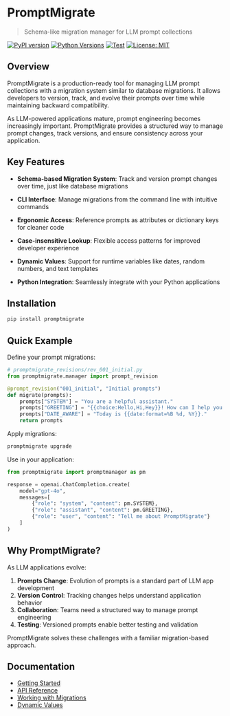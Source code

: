 # PromptMigrate

> Schema-like migration manager for LLM prompt collections

[![PyPI version](https://img.shields.io/pypi/v/promptmigrate.svg)](https://pypi.org/project/promptmigrate/)
[![Python Versions](https://img.shields.io/pypi/pyversions/promptmigrate.svg)](https://pypi.org/project/promptmigrate/)
[![Test](https://github.com/promptmigrate/promptmigrate/actions/workflows/python-ci.yml/badge.svg)](https://github.com/promptmigrate/promptmigrate/actions/workflows/python-ci.yml)
[![License: MIT](https://img.shields.io/badge/License-MIT-yellow.svg)](https://opensource.org/licenses/MIT)

## Overview

PromptMigrate is a production-ready tool for managing LLM prompt collections with a migration system similar to database migrations. It allows developers to version, track, and evolve their prompts over time while maintaining backward compatibility.

As LLM-powered applications mature, prompt engineering becomes increasingly important. PromptMigrate provides a structured way to manage prompt changes, track versions, and ensure consistency across your application.

## Key Features

- **Schema-based Migration System**: 
  Track and version prompt changes over time, just like database migrations

- **CLI Interface**:
  Manage migrations from the command line with intuitive commands

- **Ergonomic Access**:
  Reference prompts as attributes or dictionary keys for cleaner code

- **Case-insensitive Lookup**:
  Flexible access patterns for improved developer experience

- **Dynamic Values**:
  Support for runtime variables like dates, random numbers, and text templates

- **Python Integration**:
  Seamlessly integrate with your Python applications

## Installation

```bash
pip install promptmigrate
```

## Quick Example

Define your prompt migrations:

```python
# promptmigrate_revisions/rev_001_initial.py
from promptmigrate.manager import prompt_revision

@prompt_revision("001_initial", "Initial prompts")
def migrate(prompts):
    prompts["SYSTEM"] = "You are a helpful assistant."
    prompts["GREETING"] = "{{choice:Hello,Hi,Hey}}! How can I help you today?"
    prompts["DATE_AWARE"] = "Today is {{date:format=%B %d, %Y}}."
    return prompts
```

Apply migrations:

```bash
promptmigrate upgrade
```

Use in your application:

```python
from promptmigrate import promptmanager as pm

response = openai.ChatCompletion.create(
    model="gpt-4o",
    messages=[
        {"role": "system", "content": pm.SYSTEM},
        {"role": "assistant", "content": pm.GREETING},
        {"role": "user", "content": "Tell me about PromptMigrate"}
    ]
)
```

## Why PromptMigrate?

As LLM applications evolve:

1. **Prompts Change**: Evolution of prompts is a standard part of LLM app development
2. **Version Control**: Tracking changes helps understand application behavior
3. **Collaboration**: Teams need a structured way to manage prompt engineering
4. **Testing**: Versioned prompts enable better testing and validation

PromptMigrate solves these challenges with a familiar migration-based approach.

## Documentation

- [Getting Started](usage.md)
- [API Reference](api.md)
- [Working with Migrations](migrations.md)
- [Dynamic Values](dynamic_values.md)
